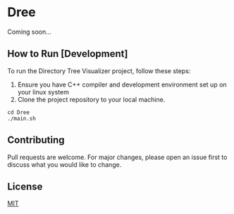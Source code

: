 # Dree

Coming soon...

## How to Run [Development]

To run the Directory Tree Visualizer project, follow these steps:

1. Ensure you have C++ compiler and development environment set up on your linux system
2. Clone the project repository to your local machine.

```shell
cd Dree
./main.sh
```

## Contributing

Pull requests are welcome. For major changes, please open an issue first
to discuss what you would like to change.

## License

[MIT](https://choosealicense.com/licenses/mit/)
